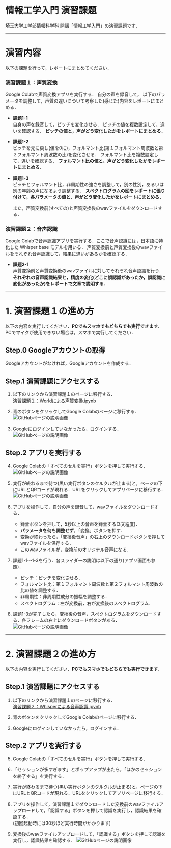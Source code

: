 # 情報工学入門 演習課題

埼玉大学工学部情報科学科 開講「情報工学入門」の演習課題です．

---
# 演習内容

以下の課題を行って，レポートにまとめてください．

### 演習課題１：声質変換

Google Colabで声質変換アプリを実行する．
自分の声を録音して，
以下のパラメータを調整して，声質の違いについて考察した(感じた)内容をレポートにまとめる．

- **課題1-1**  
  自身の声を録音して，ピッチを変化させる．
  ピッチの値を複数設定して，違いを確認する．
  **ピッチの値と，声がどう変化したかをレポートにまとめる．**

- **課題1-2**  
  ピッチを元に戻し(値を0に)，フォルマント比(第１フォルマント周波数と第２フォルマント周波数の比)を変化させる．
  フォルマント比を複数設定して，違いを確認する．
  **フォルマント比の値と，声がどう変化したかをレポートにまとめる．**

- **課題1-3**  
  ピッチとフォルマント比，非周期性の強さを調整して，別の性別，あるいは別の年齢の声になるよう調整する．
  **スペクトログラムの図をレポートに張り付けて，各パラメータの値と．声がどう変化したかをレポートにまとめる．**

  また，声質変換前(すべての)と声質変換後のwavファイルをダウンロードする．

### 演習課題２：音声認識

Google Colabで音声認識アプリを実行する．ここで音声認識には，日本語に特化した Whisper base モデルを用いる．
声質変換前と声質変換後のwavファイルをそれぞれ音声認識して，結果に違いがあるかを確認する．

- **課題2-1**  
  声質変換前と声質変換後のwavファイルに対してそれぞれ音声認識を行う．
  **それぞれの音声認識結果と，精度の変化(どこに誤認識があったか，誤認識に変化があったか)をレポートで文章で説明する．**


---
# 1. 演習課題１の進め方

以下の内容を実行してください．**PCでもスマホでもどちらでも実行できます．**
PCでマイクが使用できない場合は，スマホで実行してください．

## Step.0 Googleアカウントの取得

Googleアカウントがなければ，Googleアカウントを作成する．

## Step.1 演習課題にアクセスする

1. 以下のリンクから演習課題１のページに移行する．  
  [演習課題１：Worldによる声質変換.ipynb](https://github.com/YosukeSugiura/-_-/blob/main/%E6%BC%94%E7%BF%92%E8%AA%B2%E9%A1%8C%EF%BC%91%EF%BC%9AWorld%E3%81%AB%E3%82%88%E3%82%8B%E5%A3%B0%E8%B3%AA%E5%A4%89%E6%8F%9B.ipynb)
  
2. 青のボタンをクリックしてGoogle Colabのページに移行する．  
   ![GitHubページの説明画像](https://raw.githubusercontent.com/YosukeSugiura/-_-/main/githubページ.jpg)
   
3. Googleにログインしていなかったら，ログインする．
   ![GitHubページの説明画像](https://raw.githubusercontent.com/YosukeSugiura/-_-/main/colabページ.jpg)

## Step.2 アプリを実行する

4. Google Colabの「すべてのセルを実行」ボタンを押して実行する．
   ![GitHubページの説明画像](https://raw.githubusercontent.com/YosukeSugiura/-_-/main/実行ボタン.jpg)

5. 実行が終わるまで待つ(黒い実行ボタンのクルクルが止まる)と，ページの下にURLとQRコードが現れる．URLをクリックしてアプリページに移行する．
   ![GitHubページの説明画像](https://raw.githubusercontent.com/YosukeSugiura/-_-/main/URL画面.jpg)

6. アプリを操作して，自分の声を録音して，wavファイルをダウンロードする．
   - 録音ボタンを押して，5秒以上の音声を録音する(3文程度)．
   - **パラメータを何も調整せず**，「変換」ボタンを押す．
   - 変換が終わったら，「変換後音声」の右上のダウンロードボタンを押してwavファイルを保存する．
   - このwavファイルが，変換前のオリジナル音声になる．
   
7. 課題1-1～1-3を行う．各スライダーの説明は以下の通り(アプリ画面も参照)．
   - ピッチ：ピッチを変化させる．
   - フォルマント比：第１フォルマント周波数と第２フォルマント周波数の比の値を調整する．
   - 非周期性：非周期性成分の振幅を調整する．
   - スペクトログラム：左が変換前，右が変換後のスペクトログラム．

8. 課題1-3が完了したら，変換後の音声，スペクトログラムをダウンロードする．各フレームの右上にダウンロードボタンがある．
     ![GitHubページの説明画像](https://raw.githubusercontent.com/YosukeSugiura/-_-/main/wavとスペクトログラムのダウンロード.jpg)

---
# 2. 演習課題２の進め方

以下の内容を実行してください．**PCでもスマホでもどちらでも実行できます．**

## Step.1 演習課題にアクセスする

1. 以下のリンクから演習課題１のページに移行する．  
   [演習課題２：Whisperによる音声認識.ipynb](https://github.com/YosukeSugiura/-_-/blob/main/%E6%BC%94%E7%BF%92%E8%AA%B2%E9%A1%8C%EF%BC%92%EF%BC%9AWhisper%E3%81%AB%E3%82%88%E3%82%8B%E9%9F%B3%E5%A3%B0%E8%AA%8D%E8%AD%98.ipynb)
  
3. 青のボタンをクリックしてGoogle Colabのページに移行する．
   
4. Googleにログインしていなかったら，ログインする．

## Step.2 アプリを実行する

5. Google Colabの「すべてのセルを実行」ボタンを押して実行する．
   
6. 「セッションが多すぎます」とポップアップが出たら，「ほかのセッションを終了する」を実行する．
   
7. 実行が終わるまで待つ(黒い実行ボタンのクルクルが止まる)と，ページの下にURLとQRコードが現れる．URLをクリックしてアプリページに移行する．
    
8. アプリを操作して，演習課題１でダウンロードした変換前のwavファイルアップロードして，「認識する」ボタンを押して認識を実行し，認識結果を確認する．  
   (初回起動時には30秒ほど実行時間がかかります)
    
10. 変換後のwavファイルアップロードして，「認識する」ボタンを押して認識を実行し，認識結果を確認する．
    ![GitHubページの説明画像](https://raw.githubusercontent.com/YosukeSugiura/-_-/main/認識結果.jpg)
